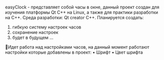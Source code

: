 easyClock - представляет собой часы в окне, данный проект создан для изучения платформы Qt C++ на Linux, а также для практики разработки на C++.
Среда разработки: Qt creator C++.
Планируется создать:
1) гибкую систему  настроек часов
2) сохранение настроек
3) будет в будущем ...

📢Идет работа над настройками часов, на данный момент работают настройки которые добавлены в проект:
    • Шрифт
    • Цвет шрифта
